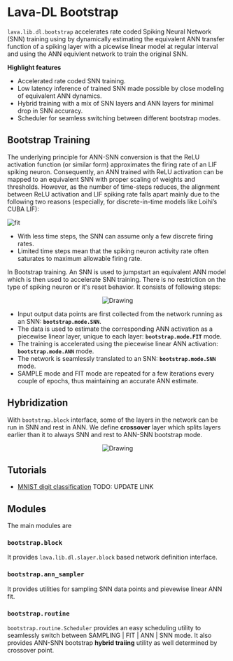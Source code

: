 # Lava-DL Bootstrap

`lava.lib.dl.bootstrap` accelerates rate coded Spiking Neural Network (SNN) training using by dynamically estimating the equivalent ANN transfer function of a spiking layer with a picewise linear model at regular interval and using the ANN equivlent network to train the original SNN. 

**Highlight features**

* Accelerated rate coded SNN training.
* Low latency inference of trained SNN made possible by close modeling of equivalent ANN dynamics.
* Hybrid training with a mix of SNN layers and ANN layers for minimal drop in SNN accuracy.
* Scheduler for seamless switching between different bootstrap modes.

## Bootstrap Training

The underlying principle for ANN-SNN conversion is that the ReLU activation function (or similar form) approximates the firing rate of an LIF spiking neuron. Consequently, an ANN trained with ReLU activation can be mapped to an equivalent SNN with proper scaling of weights and thresholds. However, as the number of time-steps reduces, the alignment between ReLU activation and LIF spiking rate falls apart mainly due to the following two reasons (especially, for discrete-in-time models like Loihi’s CUBA LIF):

![fit](https://user-images.githubusercontent.com/29907126/140595166-336e625d-c269-40d6-af85-caf5d2328139.png)

* With less time steps, the SNN can assume only a few discrete firing rates.
* Limited time steps mean that the spiking neuron activity rate often saturates to maximum allowable firing rate.

In Bootstrap training. An SNN is used to jumpstart an equivalent ANN model which is then used to accelerate SNN training. There is no restriction on the type of spiking neuron or it's reset behavior. It consists of following steps:

<p align="center">
<img src="https://user-images.githubusercontent.com/29907126/140595174-2feb6946-bf64-4188-a6ea-eeb693a3052d.png" alt="Drawing" style="max-height: 300px;"/>
</p>

* Input output data points are first collected from the network running as an SNN: **`bootstrap.mode.SNN`**.
* The data is used to estimate the corresponding ANN activation as a piecewise linear layer, unique to each layer: **``bootstrap.mode.FIT``** mode.
* The training is accelerated using the piecewise linear ANN activation: **``bootstrap.mode.ANN``** mode.
* The network is seamlessly translated to an SNN: **``bootstrap.mode.SNN``** mode.
* SAMPLE mode and FIT mode are repeated for a few iterations every couple of epochs, thus maintaining an accurate ANN estimate.

## Hybridization

With `bootstrap.block` interface, some of the layers in the network can be run in SNN and rest in ANN. We define **crossover** layer which splits layers earlier than it to always SNN and rest to ANN-SNN bootstrap mode.

<p align="center">
<img src="https://user-images.githubusercontent.com/29907126/140595186-ab8f419b-4033-4db9-a3da-912c41b38f36.png" alt="Drawing" style="max-height: 250px;"/>
</p>

## Tutorials

* [MNIST digit classification](dummy_link) TODO: UPDATE LINK

## Modules
The main modules are 

### `bootstrap.block`
It provides `lava.lib.dl.slayer.block` based network definition interface.

### `bootstrap.ann_sampler`
It provides utilities for sampling SNN data points and pievewise linear ANN fit.

### `bootstrap.routine`
`bootstrap.routine.Scheduler` provides an easy scheduling utility to seamlessly switch between SAMPLING | FIT | ANN | SNN mode. It also provides ANN-SNN bootstrap **hybrid traiing** utility as well determined by crossover point.
